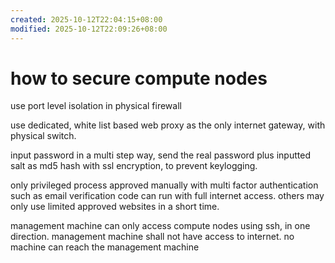 ```yaml
---
created: 2025-10-12T22:04:15+08:00
modified: 2025-10-12T22:09:26+08:00
---
```


# how to secure compute nodes

use port level isolation in physical firewall

use dedicated, white list based web proxy as the only internet gateway, with physical switch.

input password in a multi step way, send the real password plus inputted salt as md5 hash with ssl encryption, to prevent keylogging.

only privileged process approved manually with multi factor authentication such as email verification code can run with full internet access. others may only use limited approved websites in a short time.

management machine can only access compute nodes using ssh, in one direction. management machine shall not have access to internet. no machine can reach the management machine
